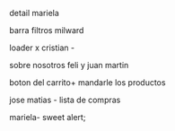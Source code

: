 detail mariela

barra filtros milward

loader x cristian - 

sobre nosotros feli y juan martin

boton del carrito+ mandarle los productos

jose matias - lista de compras

mariela- sweet alert;